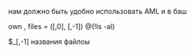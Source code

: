 нам должно быть удобно использовать AML и в баш

own , files = ([,0], [,-1]) @(!ls -al) 

$_[,-1] названия файлоы
